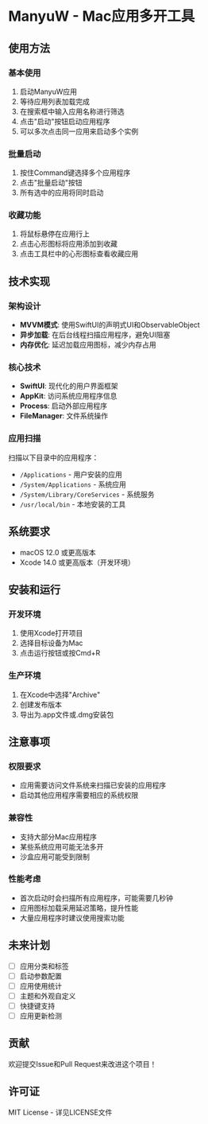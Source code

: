 # ManyuW - Mac应用多开工具


## 使用方法

### 基本使用
1. 启动ManyuW应用
2. 等待应用列表加载完成
3. 在搜索框中输入应用名称进行筛选
4. 点击"启动"按钮启动应用程序
5. 可以多次点击同一应用来启动多个实例

### 批量启动
1. 按住Command键选择多个应用程序
2. 点击"批量启动"按钮
3. 所有选中的应用将同时启动

### 收藏功能
1. 将鼠标悬停在应用行上
2. 点击心形图标将应用添加到收藏
3. 点击工具栏中的心形图标查看收藏应用

## 技术实现

### 架构设计
- **MVVM模式**: 使用SwiftUI的声明式UI和ObservableObject
- **异步加载**: 在后台线程扫描应用程序，避免UI阻塞
- **内存优化**: 延迟加载应用图标，减少内存占用

### 核心技术
- **SwiftUI**: 现代化的用户界面框架
- **AppKit**: 访问系统应用程序信息
- **Process**: 启动外部应用程序
- **FileManager**: 文件系统操作

### 应用扫描
扫描以下目录中的应用程序：
- `/Applications` - 用户安装的应用
- `/System/Applications` - 系统应用
- `/System/Library/CoreServices` - 系统服务
- `/usr/local/bin` - 本地安装的工具

## 系统要求

- macOS 12.0 或更高版本
- Xcode 14.0 或更高版本（开发环境）

## 安装和运行

### 开发环境
1. 使用Xcode打开项目
2. 选择目标设备为Mac
3. 点击运行按钮或按Cmd+R

### 生产环境
1. 在Xcode中选择"Archive"
2. 创建发布版本
3. 导出为.app文件或.dmg安装包

## 注意事项

### 权限要求
- 应用需要访问文件系统来扫描已安装的应用程序
- 启动其他应用程序需要相应的系统权限

### 兼容性
- 支持大部分Mac应用程序
- 某些系统应用可能无法多开
- 沙盒应用可能受到限制

### 性能考虑
- 首次启动时会扫描所有应用程序，可能需要几秒钟
- 应用图标加载采用延迟策略，提升性能
- 大量应用程序时建议使用搜索功能

## 未来计划

- [ ] 应用分类和标签
- [ ] 启动参数配置
- [ ] 应用使用统计
- [ ] 主题和外观自定义
- [ ] 快捷键支持
- [ ] 应用更新检测

## 贡献

欢迎提交Issue和Pull Request来改进这个项目！

## 许可证

MIT License - 详见LICENSE文件
